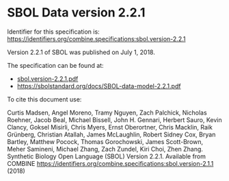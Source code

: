 # SBOL Data version 2.2.1
Identifier for this specification is: https://identifiers.org/combine.specifications:sbol.version-2.2.1

Version 2.2.1 of SBOL was published on July 1, 2018.

The specification can be found at:

* [sbol.version-2.2.1.pdf](https://raw.githubusercontent.com/combine-org/combine-specifications/main/specifications/files/sbol.version-2.2.1.pdf)
* https://sbolstandard.org/docs/SBOL-data-model-2.2.1.pdf

To cite this document use: 

Curtis Madsen, Angel Moreno, Tramy Nguyen, Zach Palchick, Nicholas Roehner, Jacob Beal, Michael Bissell, John H. Gennari, Herbert Sauro, Kevin Clancy, Goksel Misirli, Chris Myers, Ernst Oberortner, Chris Macklin, Raik Grünberg, Christian Atallah, James McLaughlin, Robert Sidney Cox, Bryan Bartley, Matthew Pocock, Thomas Gorochowski, James Scott-Brown, Meher Samineni, Michael Zhang, Zach Zundel, Kiri Choi, Zhen Zhang. Synthetic Biology Open Language (SBOL) Version 2.2.1. Available from COMBINE https://identifiers.org/combine.specifications:sbol.version-2.1.1 (2018)